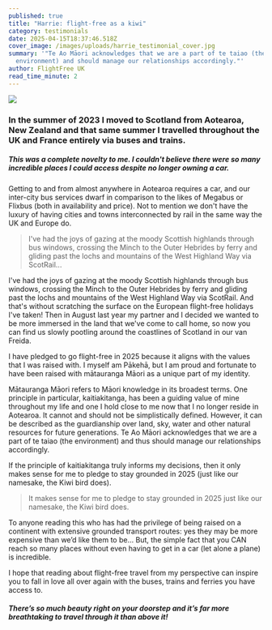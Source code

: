 ```yaml
---
published: true
title: "Harrie: flight-free as a kiwi"
category: testimonials
date: 2025-04-15T18:37:46.518Z
cover_image: /images/uploads/harrie_testimonial_cover.jpg
summary: '"Te Ao Māori acknowledges that we are a part of te taiao (the
  environment) and should manage our relationships accordingly."'
author: FlightFree UK
read_time_minute: 2
---
```

![](/images/uploads/harrie_testimonial_body.jpg)

### In the summer of 2023 I moved to Scotland from Aotearoa, New Zealand and that same summer I travelled throughout the UK and France entirely via buses and trains.

##### This was a complete novelty to me. I couldn't believe there were so many incredible places I could access despite no longer owning a car.

Getting to and from almost anywhere in Aotearoa requires a car, and our inter-city bus services dwarf in comparison to the likes of Megabus or Flixbus (both in availability and price). Not to mention we don't have the luxury of having cities and towns interconnected by rail in the same way the UK and Europe do.

> I've had the joys of gazing at the moody Scottish highlands through bus windows, crossing the Minch to the Outer Hebrides by ferry and gliding past the lochs and mountains of the West Highland Way via ScotRail...

I've had the joys of gazing at the moody Scottish highlands through bus windows, crossing the Minch to the Outer Hebrides by ferry and gliding past the lochs and mountains of the West Highland Way via ScotRail. And that's without scratching the surface on the European flight-free holidays I've taken! Then in August last year my partner and I decided we wanted to be more immersed in the land that we've come to call home, so now you can find us slowly pootling around the coastlines of Scotland in our van Freida.

I have pledged to go flight-free in 2025 because it aligns with the values that I was raised with. I myself am Pākehā, but I am proud and fortunate to have been raised with mātauranga Māori as a unique part of my identity. 

Mātauranga Māori refers to Māori knowledge in its broadest terms. One principle in particular, kaitiakitanga, has been a guiding value of mine throughout my life and one I hold close to me now that I no longer reside in Aotearoa. It cannot and should not be simplistically defined. However, it can be described as the guardianship over land, sky, water and other natural resources for future generations. Te Ao Māori acknowledges that we are a part of te taiao (the environment) and thus should manage our relationships accordingly.

If the principle of kaitiakitanga truly informs my decisions, then it only makes sense for me to pledge to stay grounded in 2025 (just like our namesake, the Kiwi bird does).

> It makes sense for me to pledge to stay grounded in 2025 just like our namesake, the Kiwi bird does.

To anyone reading this who has had the privilege of being raised on a continent with extensive grounded transport routes: yes they may be more expensive than we’d like them to be… But, the simple fact that you CAN reach so many places without even having to get in a car (let alone a plane) is incredible. 

I hope that reading about flight-free travel from my perspective can inspire you to fall in love all over again with the buses, trains and ferries you have access to. 

##### There’s so much beauty right on your doorstep and it’s far more breathtaking to travel through it than above it!